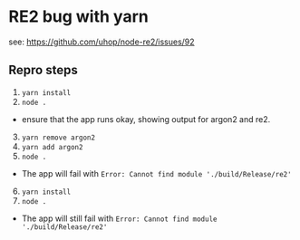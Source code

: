 # RE2 bug with yarn
see: https://github.com/uhop/node-re2/issues/92

## Repro steps

1.  ```yarn install```
2.  ```node .```
  - ensure that the app runs okay, showing output for argon2 and re2.
3.  ```yarn remove argon2```
4.  ```yarn add argon2```
5.  ```node .```
  - The app will fail with ```Error: Cannot find module './build/Release/re2'```
6.  ```yarn install```
7.  ```node .```
  - The app will still fail with ```Error: Cannot find module './build/Release/re2'```